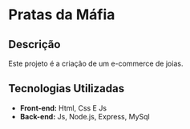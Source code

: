 # Pratas da Máfia 

## Descrição

Este projeto é a criação de um e-commerce de joias.

## Tecnologias Utilizadas

* **Front-end:** Html, Css E Js
* **Back-end:** Js, Node.js, Express, MySql
